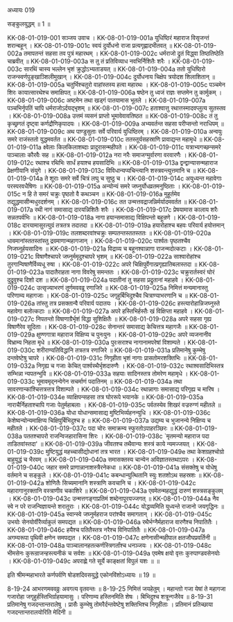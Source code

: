 अध्यायः 019

सङ्कुलयुद्धम् ॥ 1 ॥

KK-08-01-019-001	सञ्जय उवाच ।
KK-08-01-019-001a	युधिष्ठिरं महाराज विसृजन्तं शरान्बहून् ।
KK-08-01-019-001c	स्वयं दुर्योधनो राजा प्रत्यगृह्णादभीतवत् ॥
KK-08-01-019-002a	तमापतन्तं सहसा तव पुत्रं महारथम् ।
KK-08-01-019-002c	धर्मराजो द्रुतं विद्ध्वा तिष्ठतिष्ठेति चाब्रवीत् ॥
KK-08-01-019-003a	स तु तं प्रतिविव्याध नवभिर्निशितैः शरैः ।
KK-08-01-019-003c	सारथिं चास्य भल्लेन भृशं क्रुद्धोऽभ्यताडयत् ॥
KK-08-01-019-004a	ततो युधिष्ठिरो राजन्स्वर्णपुङ्खाञ्शिलीमुखान् ।
KK-08-01-019-004c	दुर्योधनाय चिक्षेप त्रयोदश शिलाशितान् ॥
KK-08-01-019-005a	चतुर्भिश्चतुरो वाहांस्तस्य हत्वा महारथः ।
KK-08-01-019-005c	पञ्चमेन शिरः कायात्सारथेश्च समाक्षिपत् ॥
KK-08-01-019-006a	षष्ठेन तु ध्वजं राज्ञः सप्तमेन तु कार्मुकम् ।
KK-08-01-019-006c	अष्टमेन तथा खड्गं पातयामास भूतले ।
KK-08-01-019-007a	पञ्चभिर्नृपतिं चापि धर्मराजोऽर्दयद्भृशम् ॥
KK-08-01-019-007c	हताश्वात्तु रथात्तस्मादवप्लुत्य सुतस्तव ।
KK-08-01-019-008a	उत्तमं व्यसनं प्राप्तो भूमावेवावतिष्ठत ॥
KK-08-01-019-008c	तं तु कृच्छ्रगतं दृष्ट्वा कर्णद्रौणिकृपादयः ।
KK-08-01-019-009a	अभ्यवर्तन्त सहसा परीप्सन्तो नराधिपम् ॥
KK-08-01-019-009c	अथ पाण्डुसुताः सर्वे परिवार्य युधिष्ठिरम् ।
KK-08-01-019-010a	अन्वयुः समरे राजंस्ततो युद्धमवर्तत ॥
KK-08-01-019-010c	ततस्तूर्यसहस्राणि प्रावाद्यन्त महामृधे ॥
KK-08-01-019-011a	क्ष्वेलाः किलकिलाशब्दाः प्रादुरासन्महीपते ।
KK-08-01-019-011c	यत्राभ्यगच्छन्समरे पाञ्चालाः कौरवैः सह ॥
KK-08-01-019-012a	नरा नरैः समाजग्मुर्वारणा वरवारणैः ।
KK-08-01-019-012c	रथाश्च रथिभिः सार्धं हयाश्च हयसादिभिः ॥
KK-08-01-019-013a	द्वन्द्वान्यासन्महाराज प्रेक्षणीयानि संयुगे ।
KK-08-01-019-013c	विविधान्यप्यचिन्त्यानि शस्त्रवन्त्युत्तमानि च ॥
KK-08-01-019-014a	ते शूराः समरे सर्वे चित्रं लघु च सुष्ठु च ।
KK-08-01-019-014c	अयुध्यन्त महावेगाः परस्परवधैषिणः ॥
KK-08-01-019-015a	अन्योन्यं समरे जघ्नुर्योधव्रतमनुष्ठिताः ।
KK-08-01-019-015c	न हि ते समरं चक्रुः पृष्ठतो वै कथञ्चन ॥
KK-08-01-019-016a	मुहूर्तमेव तद्युद्धमासीन्मधुरदर्शनम् ।
KK-08-01-019-016c	तत उन्मत्तवद्राजन्निर्मर्यादमवर्तत ॥
KK-08-01-019-017a	रथी नागं समासाद्य दारयन्निशितैः शरैः ।
KK-08-01-019-017c	प्रेषयामास कालाय शरैः सन्नतपर्वभिः ॥
KK-08-01-019-018a	नागा हयान्समासाद्य विक्षिपन्तो बहून्रणे ।
KK-08-01-019-018c	दारयामासुरत्युग्रं तत्रतत्र तदातदा ॥
KK-08-01-019-019a	हयारोहाश्च बहवः परिवार्य हयोत्तमान् ।
KK-08-01-019-019c	तलशब्दरवांश्चक्रुः सम्पतन्तस्ततस्ततः ॥
KK-08-01-019-020a	धावमानांस्ततस्तांस्तु द्रवमाणान्महागजान् ।
KK-08-01-019-020c	पार्श्वतः पृष्ठतश्चैव निजघ्नुर्हयसादिनः ॥
KK-08-01-019-021a	विद्राव्य च बहूनश्वान्नागा राजन्मदोत्कटाः ।
KK-08-01-019-021c	विषाणैश्चापरे जघ्नुर्ममृदुश्चापरे भृशम् ॥
KK-08-01-019-022a	साश्वारोहांश्च तुरगान्विषाणैर्विव्यधू रुषा ।
KK-08-01-019-022c	अपरे चिक्षिपुर्वेगात्प्रगृह्यातिबलास्तदा ॥
KK-08-01-019-023a	पादातैराहता नागा विवरेषु समन्ततः ।
KK-08-01-019-023c	चक्रुरार्तस्वरं घोरं दुद्रुवुश्च दिशो दश ॥
KK-08-01-019-024a	पदातीनां तु सहसा प्रद्रुतानां महाहवे ।
KK-08-01-019-024c	उत्सृज्याभरणं तूर्णमववव्रू रणाजिरे ॥
KK-08-01-019-025a	निमित्तं मन्यमानास्तु परिणाम्य महागजाः ।
KK-08-01-019-025c	जगृहुर्बिभिदुश्चैव चित्राण्याभरणानि च ॥
KK-08-01-019-026a	तांस्तु तत्र प्रसक्तान्वै परिवार्य पदातयः ।
KK-08-01-019-026c	हस्त्यारोहान्निजघ्नुस्ते महावेगा बलोत्कटाः ॥
KK-08-01-019-027a	अपरे हस्तिभिर्हस्तैः खं विक्षिप्ता महाहवे ।
KK-08-01-019-027c	निपतन्तो विषाणाग्रैर्भृशं विद्धा सुशिक्षितैः ॥
KK-08-01-019-028a	अपरे सहसा गृह्य विषाणैरेव सूदिताः ।
KK-08-01-019-028c	सेनान्तरं समासाद्य केचित्तत्र महागजैः ॥
KK-08-01-019-029a	क्षुण्णगात्रा महाराज विक्षिप्य च पुनःपुनः ।
KK-08-01-019-029c	अपरे व्यजनानीव विभ्राम्य निहता मृधे ॥
KK-08-01-019-030a	पुरःसराश्च नागानामपरेषां विशाम्पते ।
KK-08-01-019-030c	शरीराण्यतिविद्धानि तत्रतत्र रणाजिरे ॥
KK-08-01-019-031a	प्रतिमानेषु कुम्भेषु दन्तवेष्टेषु चापरे ।
KK-08-01-019-031c	निगृहीता भृशं नागाः प्रासतोमरशक्तिभिः ॥
KK-08-01-019-032a	निगृह्य च गजाः केचित् पार्श्वस्थैर्भृशदारुणैः ।
KK-08-01-019-032c	रथाश्वसादिभिस्तत्र सम्भिन्ना न्यपतन्भुवि ॥
KK-08-01-019-033a	सहयाः सादिनस्तत्र तोमरेण महामृधे ।
KK-08-01-019-033c	भूमावमृद्नन्वेगेन सचर्माणं पदातिनम् ॥
KK-08-01-019-034a	तथा सावरणान्कांश्चित्तत्रत्तत्र विशाम्पते ।
KK-08-01-019-034c	रथान्नागाः समासाद्य परिगृह्य च मारिष ।
KK-08-01-019-034e	व्याक्षिपन्सहसा तत्र घोररूपे भयानके ॥
KK-08-01-019-035a	नाराचैर्निहताश्चापि गजाः पेतुर्महाबलाः ।
KK-08-01-019-035c	पर्वतस्येव शिखरं वज्ररुग्णं महीतले ॥
KK-08-01-019-036a	योधा योधान्समासाद्य मुष्टिभिर्व्यहनन्युधि ।
KK-08-01-019-036c	केशेष्वन्योन्यमाक्षिप्य चिक्षिपुर्बिभिदुश्च ह ॥
KK-08-01-019-037a	उद्यम्य च भुजानन्ये निक्षिप्य च महीतले ।
KK-08-01-019-037c	पदा चोरः समाक्रम्य स्फुरतोऽपाहरञ्छिरः ॥
KK-08-01-019-038a	पततश्चापरो राजन्विजहारासिना शिरः ।
KK-08-01-019-038c	`मृतमन्यो महाराज पदा ताडितवांस्तदा' ॥
KK-08-01-019-039a	जीवतश्च तथैवान्यः शस्त्रं काये न्यमज्जयत् ।
KK-08-01-019-039c	मुष्टियुद्धं महच्चासीद्योधानां तत्र भारत ।
KK-08-01-019-049e	तथा केशग्रहश्चोग्रो बाहुयुद्धं च भैरवम् ॥
KK-08-01-019-040a	समासक्तस्य चान्येन अविज्ञातस्तथाऽपरः ।
KK-08-01-019-040c	जहार समरे प्राणान्नानाशस्त्रैरनेकधा ॥
KK-08-01-019-041a	संसक्तेषु च योधेषु वर्तमाने च सङ्कुले ।
KK-08-01-019-041c	कबन्धान्युत्थितानि स्युः शतशोऽथ सहस्रशः ॥
KK-08-01-019-042a	शोणितैः सिच्यमानानि शस्त्राणि कवचानि च ।
KK-08-01-019-042c	महारागानुरक्तानि वस्त्राणीव चकाशिरे ॥
KK-08-01-019-043a	एवमेतन्महद्युद्धं दारुणं शस्त्रसङ्कुलम् ।
KK-08-01-019-043c	उन्मत्तगङ्गाप्रतिमं शब्देनापूरयज्जगत् ॥
KK-08-01-019-044a	नैव स्वे न परे राजन्विज्ञायन्ते शरातुराः ।
KK-08-01-019-044c	योद्धव्यमिति युध्यन्ते राजानो जयगृद्धिनः ॥
KK-08-01-019-045a	स्वान्स्वे जघ्नुर्महराज परांश्चैव समागतान् ।
KK-08-01-019-045c	उभयोः सेनयोर्वीरैर्व्याकुलं समपद्यत ॥
KK-08-01-019-046a	रथैर्भग्नैर्महाराज वारणैश्च निपातितैः ।
KK-08-01-019-046c	हयैश्च पतितैस्तत्र नरैश्च विनिपातितैः ॥
KK-08-01-019-047a	अगम्यरूपा पृथिवी क्षणेन समपद्यत ।
KK-08-01-019-047c	क्षणेनासीन्महीपाल क्षतजौघप्रवर्तिनी ॥
KK-08-01-019-048a	पाञ्चालानहतत्कर्णस्त्रिगर्तांश्च धनञ्जयः ।
KK-08-01-019-048c	भीमसेनः कुरून्राजन्हस्त्यनीकं च सर्वशः ॥
KK-08-01-019-049a	एवमेष क्षयो वृत्तः कुरुपाण्डवसेनयोः ।
KK-08-01-019-049c	अपराह्णे गते सूर्ये काङ्क्षतां विपुलं यशः ॥ ॥

इति श्रीमन्महाभारते कर्णपर्वणि षोडशदिवसयुद्धे एकोनविंशोऽध्यायः ॥ 19 ॥

8-19-24 आभरणमववव्रुः अवगत्य वृतवन्तः ॥ 8-19-25 निमित्तं जयहेतुम् । महान्ताो गजा येषां ते महागजा गजारोहा जगृहुर्हस्तिभिर्ग्राहयामासुः । परिणाम्य हस्तिनमिति शेषः । बिभिदुश्च शत्रून्गजैरेव ॥ 8-19-31 प्रतिमानेषु गजदन्तान्तरालेषु । प्रासैः कुम्भेषु तोमरैर्दन्तवेष्टेषु शक्तिभिश्च निगृहीताः । प्रतिमानं प्रतिच्छाया गजदन्तान्तरालयोरिति मेदिनी ॥
